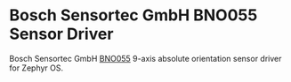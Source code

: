 # Bosch Sensortec GmbH BNO055 Sensor Driver

Bosch Sensortec GmbH [BNO055](https://www.bosch-sensortec.com/products/smart-sensor-systems/bno055/) 9-axis absolute orientation sensor driver for Zephyr OS.
